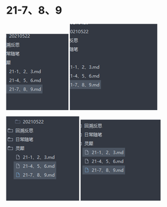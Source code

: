 # 21-7、8、9


![](https://raw.githubusercontent.com/BeyondXinXin/BeyondXinXIn/main/%E7%A8%8B%E5%BA%8F%E4%BA%BA%E7%94%9F/%E7%81%B5%E7%8A%80/21-7%E3%80%818%E3%80%819.md/5216943170070.png)
![](https://raw.githubusercontent.com/BeyondXinXin/BeyondXinXIn/main/%E7%A8%8B%E5%BA%8F%E4%BA%BA%E7%94%9F/%E7%81%B5%E7%8A%80/21-7%E3%80%818%E3%80%819.md/3318945166625.png)

![](https://raw.githubusercontent.com/BeyondXinXin/BeyondXinXIn/main/%E7%A8%8B%E5%BA%8F%E4%BA%BA%E7%94%9F/%E7%81%B5%E7%8A%80/21-7%E3%80%818%E3%80%819.md/2908618172379.png)
![](https://raw.githubusercontent.com/BeyondXinXin/BeyondXinXIn/main/%E7%A8%8B%E5%BA%8F%E4%BA%BA%E7%94%9F/%E7%81%B5%E7%8A%80/21-7%E3%80%818%E3%80%819.md/4271719190259.png)

